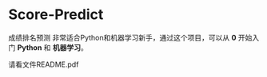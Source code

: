 # Score-Predict
成绩排名预测
非常适合Python和机器学习新手，通过这个项目，可以从 **0** 开始入门 **Python** 和 **机器学习**。

请看文件README.pdf
